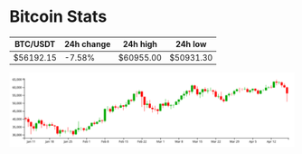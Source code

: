 # Bitcoin Stats

BTC/USDT|24h change|24h high|24h low|
|---|---|---|---|
|$56192.15|-7.58%|$60955.00|$50931.30|

<img src="./chart.svg">

